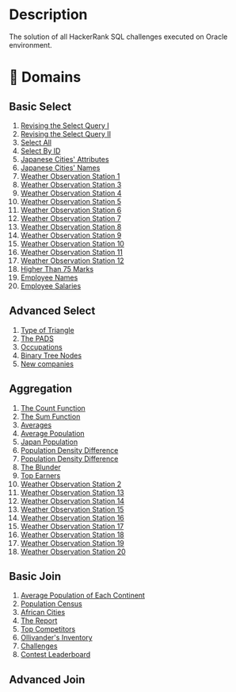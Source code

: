 
# Description
The solution of all HackerRank SQL challenges executed on Oracle environment.
# :book: Domains
## Basic Select
1. [Revising the Select Query I](https://www.hackerrank.com/challenges/revising-the-select-query/problem?isFullScreen=true)
2. [Revising the Select Query II](https://www.hackerrank.com/challenges/revising-the-select-query-2/problem?isFullScreen=true)
3. [Select All](https://www.hackerrank.com/challenges/select-all-sql/problem?isFullScreen=true)
4. [Select By ID](https://www.hackerrank.com/challenges/select-by-id/problem?isFullScreen=true)
5. [Japanese Cities' Attributes](https://www.hackerrank.com/challenges/japanese-cities-attributes/problem?isFullScreen=true)
6. [Japanese Cities' Names](https://www.hackerrank.com/challenges/japanese-cities-name/problem?isFullScreen=true)
7. [Weather Observation Station 1](https://www.hackerrank.com/challenges/weather-observation-station-1/problem?isFullScreen=true)
8. [Weather Observation Station 3](https://www.hackerrank.com/challenges/weather-observation-station-3/problem?isFullScreen=true)
9. [Weather Observation Station 4](https://www.hackerrank.com/challenges/weather-observation-station-4/problem?isFullScreen=true)
10. [Weather Observation Station 5](https://www.hackerrank.com/challenges/weather-observation-station-5/problem?isFullScreen=true)
11. [Weather Observation Station 6](https://www.hackerrank.com/challenges/weather-observation-station-6/problem?isFullScreen=true)
12. [Weather Observation Station 7](https://www.hackerrank.com/challenges/weather-observation-station-7/problem?isFullScreen=true)
13. [Weather Observation Station 8](https://www.hackerrank.com/challenges/weather-observation-station-8/problem?isFullScreen=true)
14. [Weather Observation Station 9](https://www.hackerrank.com/challenges/weather-observation-station-9/problem?isFullScreen=true)
15. [Weather Observation Station 10](https://www.hackerrank.com/challenges/weather-observation-station-10/problem?isFullScreen=true)
16. [Weather Observation Station 11](https://www.hackerrank.com/challenges/weather-observation-station-11/problem?isFullScreen=true)
17. [Weather Observation Station 12](https://www.hackerrank.com/challenges/weather-observation-station-11/problem?isFullScreen=true)
18. [Higher Than 75 Marks](https://www.hackerrank.com/challenges/more-than-75-marks/problem?isFullScreen=true)
19. [Employee Names](https://www.hackerrank.com/challenges/name-of-employees/problem?isFullScreen=true)
20. [Employee Salaries](https://www.hackerrank.com/challenges/salary-of-employees/problem?isFullScreen=true)
## Advanced Select
1. [Type of Triangle](https://www.hackerrank.com/challenges/what-type-of-triangle/problem?isFullScreen=true)
2. [The PADS](https://www.hackerrank.com/challenges/the-pads/problem?isFullScreen=true)
3. [Occupations](https://www.hackerrank.com/challenges/occupations/problem?isFullScreen=true)
4. [Binary Tree Nodes](https://www.hackerrank.com/challenges/binary-search-tree-1/problem?isFullScreen=true)
5. [New companies](https://www.hackerrank.com/challenges/the-company/problem?isFullScreen=true)
## Aggregation
1. [The Count Function](https://www.hackerrank.com/challenges/revising-aggregations-the-count-function/problem?isFullScreen=true)
2. [The Sum Function](https://www.hackerrank.com/challenges/revising-aggregations-sum/problem?isFullScreen=true)
3. [Averages](https://www.hackerrank.com/challenges/revising-aggregations-the-average-function/problem?isFullScreen=true)
4. [Average Population](https://www.hackerrank.com/challenges/average-population/problem?isFullScreen=true)
5. [Japan Population](https://www.hackerrank.com/challenges/japan-population/problem?isFullScreen=true)
6. [Population Density Difference](https://www.hackerrank.com/challenges/population-density-difference/problem?isFullScreen=true)
7. [Population Density Difference](https://www.hackerrank.com/challenges/population-density-difference/problem?isFullScreen=true)
8. [The Blunder](https://www.hackerrank.com/challenges/the-blunder/problem?isFullScreen=true)
9. [Top Earners](https://www.hackerrank.com/challenges/earnings-of-employees/problem?isFullScreen=true)
10. [Weather Observation Station 2](https://www.hackerrank.com/challenges/weather-observation-station-2/problem?isFullScreen=true)
11. [Weather Observation Station 13](https://www.hackerrank.com/challenges/weather-observation-station-13/problem?isFullScreen=true)
12. [Weather Observation Station 14](https://www.hackerrank.com/challenges/weather-observation-station-14/problem?isFullScreen=true)
13. [Weather Observation Station 15](https://www.hackerrank.com/challenges/weather-observation-station-15/problem?isFullScreen=true)
14. [Weather Observation Station 16](https://www.hackerrank.com/challenges/weather-observation-station-16/problem?isFullScreen=true)
15. [Weather Observation Station 17](https://www.hackerrank.com/challenges/weather-observation-station-17/problem?isFullScreen=true)
16. [Weather Observation Station 18](https://www.hackerrank.com/challenges/weather-observation-station-18/problem?isFullScreen=true)
17. [Weather Observation Station 19](https://www.hackerrank.com/challenges/weather-observation-station-19/problem?isFullScreen=true)
18. [Weather Observation Station 20](https://www.hackerrank.com/challenges/weather-observation-station-20/problem?isFullScreen=true)
## Basic Join
1. [Average Population of Each Continent](https://www.hackerrank.com/challenges/average-population-of-each-continent/problem?isFullScreen=true&h_r=next-challenge&h_v=zen&h_r=next-challenge&h_v=zen) <br/>
2. [Population Census](https://www.hackerrank.com/challenges/asian-population/problem?isFullScreen=true) <br/>
3. [African Cities](https://www.hackerrank.com/challenges/african-cities/problem?isFullScreen=true) <br/>
4. [The Report](https://www.hackerrank.com/challenges/the-report/problem?isFullScreen=true)  <br/>
5. [Top Competitors](https://www.hackerrank.com/challenges/full-score/problem?isFullScreen=true&h_r=next-challenge&h_v=zen) 
6. [Ollivander's Inventory](https://www.hackerrank.com/challenges/harry-potter-and-wands/problem?isFullScreen=true&h_r=next-challenge&h_v=zen&h_r=next-challenge&h_v=zen)
7. [Challenges](https://www.hackerrank.com/challenges/challenges/problem?isFullScreen=true)
8. [Contest Leaderboard](https://www.hackerrank.com/challenges/contest-leaderboard/problem?isFullScreen=true)
## Advanced Join
